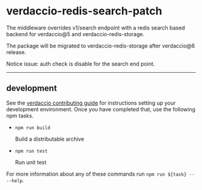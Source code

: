 # verdaccio-redis-search-patch

The middleware overrides v1/search endpoint with a redis search based backend for verdaccio@5 and verdaccio-redis-storage.

The package will be migrated to verdaccio-redis-storage after verdaccio@6 release.

Notice issue: auth check is disable for the search end point.

---

## development

See the [verdaccio contributing guide](https://github.com/verdaccio/verdaccio/blob/master/CONTRIBUTING.md) for instructions setting up your development environment.
Once you have completed that, use the following npm tasks.

  - `npm run build`

    Build a distributable archive

  - `npm run test`

    Run unit test

For more information about any of these commands run `npm run ${task} -- --help`.
